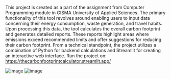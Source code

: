 This project is created as a part of the assignment from Computer Programming module in GISMA University of Applied Sciences. The primary functionality of this tool revolves around enabling users to input data concerning their energy consumption, waste generation, and travel habits. Upon processing this data, the tool calculates the overall carbon footprint and generates detailed reports. These reports highlight areas where emissions exceed recommended limits and offer suggestions for reducing their carbon footprint. From a technical standpoint, the project utilizes a combination of Python for backend calculations and Streamlit for creating an interactive web interface.
Run the project on:
https://thecarbonfootprintcalculator.streamlit.app/

![image](https://github.com/WIUT-00006401/Carbon_Foorprint/assets/44471488/50ab2452-665d-41c3-b3df-91568efd8bd8)
![image](https://github.com/WIUT-00006401/Carbon_Foorprint/assets/44471488/670209e0-5927-41ca-8a1d-5ad4a63c27aa)
